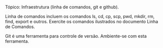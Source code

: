 Tópico: Infraestrutura (linha de comandos, git e github).

Linha de comandos incluem os comandos ls, cd, cp, scp, pwd, mkdir, rm, find, export e outros. Exercite os comandos ilustrados no documento Linha de Comandos.

Git é uma ferramenta para controle de versão. Ambiente-se com esta ferramenta.
